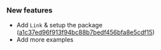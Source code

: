 ### New features

   - Add `Link` & setup the package ([a1c37ed96f913f94bc88b7bedf456bfa8e5cdf15](https://github.com/hearot/telegram_me/commit/a1c37ed96f913f94bc88b7bedf456bfa8e5cdf15))
   - Add more examples
